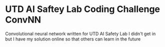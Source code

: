 # UTD AI Saftey Lab Coding Challenge ConvNN
 Convolutional neural network written for UTD AI Safety Lab 
 I didn't get in but I have my solution online so that others can learn in the future
 
